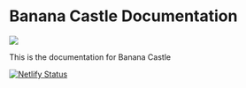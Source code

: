 # Banana Castle Documentation

![](profile/images/git-banner.png)

This is the documentation for Banana Castle

[![Netlify Status](https://api.netlify.com/api/v1/badges/74935454-0f54-4f17-b8f8-1169e035fca4/deploy-status)](https://app.netlify.com/sites/sparkling-bunny-5d0c83/deploys)